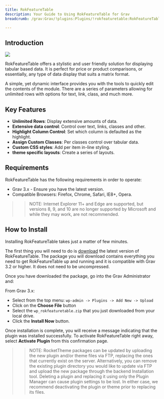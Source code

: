 ```yaml
---
title: RokFeatureTable
description: Your Guide to Using RokFeatureTable for Grav
breadcrumb: /grav:Grav/!plugins:Plugins/!rokfeaturetable:RokFeatureTable

---
```


Introduction
-----

![][featured]

RokFeatureTable offers a stylistic and user friendly solution for displaying tabular based data. It is perfect for price or product comparisons, or essentially, any type of data display that suits a matrix format.

A simple, yet dynamic interface provides you with the tools to quickly edit the contents of the module. There are a series of parameters allowing for unlimited rows with options for text, link, class, and much more.

Key Features
------------

* **Unlimited Rows**: Display extensive amounts of data.
* **Extensive data control**: Control over text, links, classes and other.
* **Highlight Column Control**: Set which column is defaulted as the highlight.
* **Assign Custom Classes**: Per classes control over tabular data.
* **Custom CSS styles**: Add per item in-line styling.
* **theme specific layouts**: Create a series of layouts.

Requirements
------------

RokFeatureTable has the following requirements in order to operate:

* Grav 3.x - Ensure you have the latest version.
* Compatible Browsers: Firefox, Chrome, Safari, IE8+, Opera.

>> NOTE: Internet Explorer 11+ and Edge are supported, but versions 8, 9, and 10 are no longer supported by Microsoft and while they may work, are not recommended.

How to Install
--------------

Installing RokFeatureTable takes just a matter of few minutes.

The first thing you will need to do is [download][download] the latest version of RokFeatureTable. The package you will download contains everything you need to get RokFeatureTable up and running and it is compatible with Grav 3.2 or higher. It does not need to be uncompressed. 

Once you have downloaded the package, go into the Grav Administrator and:

From Grav 3.x:

* Select from the top menu: `wp-admin -> Plugins -> Add New -> Upload`
* Click on the **Choose File** button
* Select the `wp_rokfeaturetable.zip` that you just downloaded from your local drive.
* Click the **Install Now** button.

Once installation is complete, you will receive a message indicating that the plugin was installed successfully. To activate RokFeatureTable right away, select **Activate Plugin** from this confirmation page.

>> NOTE: RocketTheme packages can be updated by uploading the new plugin and/or theme files via FTP, replacing the ones that currently exist on the server. Alternatively, you can remove the existing plugin directory you would like to update via FTP and upload the new package through the backend Installation tool. Deleting a plugin and replacing it using only the Plugin Manager can cause plugin settings to be lost. In either case, we recommend deactivating the plugin or theme prior to replacing its files.

[featured]: assets/rokfeaturetable.jpeg
[download]: http://www.rockettheme.com/grav-downloads/plugins/club/2616-rokfeaturetable